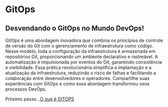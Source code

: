 # GitOps

## Desvendando o GitOps no Mundo DevOps! 

GitOps é uma abordagem inovadora que combina os princípios de controle de versão do Git com o gerenciamento de infraestrutura como código. Nesse modelo, toda a configuração da infraestrutura é armazenada em repositórios Git, proporcionando um ambiente declarativo e rastreável. A automatização é impulsionada por eventos do Git, garantindo consistência e visibilidade. Essa prática revolucionária simplifica a implantação e a atualização da infraestrutura, reduzindo o risco de falhas e facilitando a colaboração entre desenvolvedores e operadores. Compartilhe suas experiências com GitOps e como essa abordagem transformou seus processos DevOps.

Próximo passo...[O que é GITOPS](./sobre.md)
